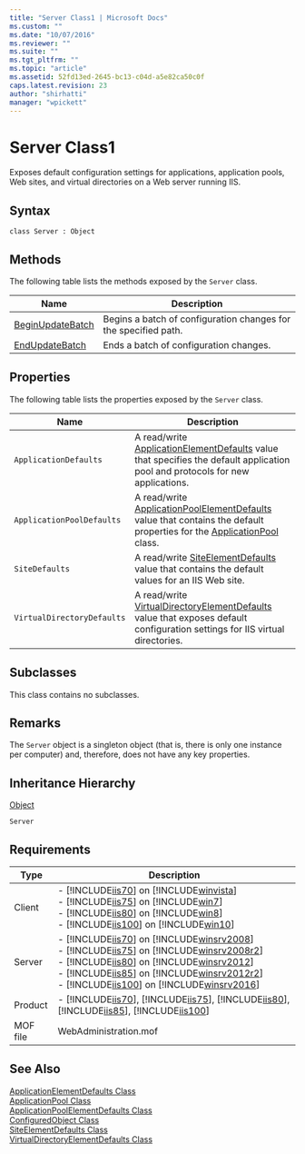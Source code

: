 ```yaml
---
title: "Server Class1 | Microsoft Docs"
ms.custom: ""
ms.date: "10/07/2016"
ms.reviewer: ""
ms.suite: ""
ms.tgt_pltfrm: ""
ms.topic: "article"
ms.assetid: 52fd13ed-2645-bc13-c04d-a5e82ca50c0f
caps.latest.revision: 23
author: "shirhatti"
manager: "wpickett"
---
```

# Server Class1
Exposes default configuration settings for applications, application pools, Web sites, and virtual directories on a Web server running IIS.  
  
## Syntax  
  
```vbs  
class Server : Object  
```  
  
## Methods  
 The following table lists the methods exposed by the `Server` class.  
  
|Name|Description|  
|----------|-----------------|  
|[BeginUpdateBatch](../../reference/admin/server-beginupdatebatch-method.md)|Begins a batch of configuration changes for the specified path.|  
|[EndUpdateBatch](../../reference/admin/server-endupdatebatch-method.md)|Ends a batch of configuration changes.|  
  
## Properties  
 The following table lists the properties exposed by the `Server` class.  
  
|Name|Description|  
|----------|-----------------|  
|`ApplicationDefaults`|A read/write [ApplicationElementDefaults](../../reference/admin/applicationelementdefaults-class2.md) value that specifies the default application pool and protocols for new applications.|  
|`ApplicationPoolDefaults`|A read/write [ApplicationPoolElementDefaults](../../reference/admin/applicationpoolelementdefaults-class1.md) value that contains the default properties for the [ApplicationPool](../../reference/admin/applicationpool-class1.md) class.|  
|`SiteDefaults`|A read/write [SiteElementDefaults](../../reference/admin/siteelementdefaults-class1.md) value that contains the default values for an IIS Web site.|  
|`VirtualDirectoryDefaults`|A read/write [VirtualDirectoryElementDefaults](../../reference/admin/virtualdirectoryelementdefaults-class1.md) value that exposes default configuration settings for IIS virtual directories.|  
  
## Subclasses  
 This class contains no subclasses.  
  
## Remarks  
 The `Server` object is a singleton object (that is, there is only one instance per computer) and, therefore, does not have any key properties.  
  
## Inheritance Hierarchy  
 [Object](../../reference/admin/object-class1.md)  
  
 `Server`  
  
## Requirements  
  
|Type|Description|  
|----------|-----------------|  
|Client|-   [!INCLUDE[iis70](../../reference/admin/includes/iis70-md.md)] on [!INCLUDE[winvista](../../reference/admin/includes/winvista-md.md)]<br />-   [!INCLUDE[iis75](../../reference/admin/includes/iis75-md.md)] on [!INCLUDE[win7](../../reference/admin/includes/win7-md.md)]<br />-   [!INCLUDE[iis80](../../reference/admin/includes/iis80-md.md)] on [!INCLUDE[win8](../../reference/admin/includes/win8-md.md)]<br />-   [!INCLUDE[iis100](../../reference/admin/includes/iis100-md.md)] on [!INCLUDE[win10](../../reference/admin/includes/win10-md.md)]|  
|Server|-   [!INCLUDE[iis70](../../reference/admin/includes/iis70-md.md)] on [!INCLUDE[winsrv2008](../../reference/admin/includes/winsrv2008-md.md)]<br />-   [!INCLUDE[iis75](../../reference/admin/includes/iis75-md.md)] on [!INCLUDE[winsrv2008r2](../../reference/admin/includes/winsrv2008r2-md.md)]<br />-   [!INCLUDE[iis80](../../reference/admin/includes/iis80-md.md)] on [!INCLUDE[winsrv2012](../../reference/admin/includes/winsrv2012-md.md)]<br />-   [!INCLUDE[iis85](../../reference/admin/includes/iis85-md.md)] on [!INCLUDE[winsrv2012r2](../../reference/admin/includes/winsrv2012r2-md.md)]<br />-   [!INCLUDE[iis100](../../reference/admin/includes/iis100-md.md)] on [!INCLUDE[winsrv2016](../../reference/admin/includes/winsrv2016-md.md)]|  
|Product|-   [!INCLUDE[iis70](../../reference/admin/includes/iis70-md.md)], [!INCLUDE[iis75](../../reference/admin/includes/iis75-md.md)], [!INCLUDE[iis80](../../reference/admin/includes/iis80-md.md)], [!INCLUDE[iis85](../../reference/admin/includes/iis85-md.md)], [!INCLUDE[iis100](../../reference/admin/includes/iis100-md.md)]|  
|MOF file|WebAdministration.mof|  
  
## See Also  
 [ApplicationElementDefaults Class](../../reference/admin/applicationelementdefaults-class2.md)   
 [ApplicationPool Class](../../reference/admin/applicationpool-class1.md)   
 [ApplicationPoolElementDefaults Class](../../reference/admin/applicationpoolelementdefaults-class1.md)   
 [ConfiguredObject Class](../../reference/admin/configuredobject-class1.md)   
 [SiteElementDefaults Class](../../reference/admin/siteelementdefaults-class1.md)   
 [VirtualDirectoryElementDefaults Class](../../reference/admin/virtualdirectoryelementdefaults-class1.md)
